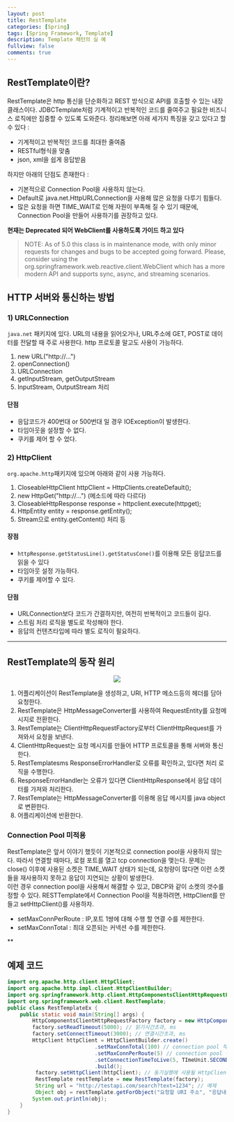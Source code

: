 ```yaml
---
layout: post
title: RestTemplate
categories: [Spring]
tags: [Spring Framework, Template]
description: Template 패턴의 실 예
fullview: false
comments: true
---
```


## RestTemplate이란?
RestTemplate은 http 통신을 단순화하고 REST 방식으로 API를 호출할 수 있는 내장 클래스이다. JDBCTemplate처럼 기계적이고 반복적인 코드를 줄여주고 필요한 비즈니스 로직에만 집중할 수 있도록 도와준다. 정리해보면 아래 세가지 특징을 갖고 있다고 할 수 있다 : 
* 기계적이고 반복적인 코드를 최대한 줄여줌
* RESTful형식을 맞춤
* json, xml을 쉽게 응답받음

하지만 아래의 단점도 존재한다  : 

* 기본적으로 Connection Pool을 사용하지 않는다.
* Default로 java.net.HttpURLConnection을 사용해 많은 요청을 다루기 힘들다.
* 많은 요청을 하면 TIME_WAIT로 인해 자원이 부족해 질 수 있기 때문에, Connection Pool을 만들어 사용하기를 권장하고 있다.

**현재는 Deprecated 되어 WebClient를 사용하도록 가이드 하고 있다**
> NOTE: As of 5.0 this class is in maintenance mode, with only minor requests for changes and bugs to be accepted going forward. Please, consider using the org.springframework.web.reactive.client.WebClient which has a more modern API and supports sync, async, and streaming scenarios.

## HTTP 서버와 통신하는 방법

### 1) URLConnection
`java.net` 패키지에 있다. URL의 내용을 읽어오거나, URL주소에 GET, POST로 데이터를 전달할 때 주로 사용한다. http 프로토콜 말고도 사용이 가능하다.

1. new URL("http://...")
2. openConnection()
3. URLConnection
4. getInputStream, getOutputStream
5. InputStream, OutputStream 처리

#### 단점 
* 응답코드가 400번대 or 500번대 일 경우 IOException이 발생한다.
* 타임아웃을 설정할 수 없다.
* 쿠키를 제어 할 수 었다.


### 2) HttpClient
`org.apache.http`패키지에 있으며 아래와 같이 사용 가능하다.

1. CloseableHttpClient httpClient = HttpClients.createDefault();
2. new HttpGet("http://...") (메소드에 따라 다르다)
3. CloseableHttpResponse response = httpclient.execute(httpget);
4. HttpEntity entity = response.getEntity();
5. Stream으로 entity.getContent() 처리 등

#### 장점
* `httpResponse.getStatusLine().getStatusCone()`를 이용해 모든 응답코드를 읽을 수 있다
* 타임아웃 설정 가능하다.
* 쿠키를 제어할 수 있다.


#### 단점
* URLConnection보다 코드가 간결하지만, 여전히 반복적이고 코드들이 길다.
* 스트림 처리 로직을 별도로 작성해야 한다.
* 응답의 컨텐츠타입에 따라 별도 로직이 필요하다.

***
## RestTemplate의 동작 원리

<p style="text-align:center">

<img src="https://img1.daumcdn.net/thumb/R1280x0/?scode=mtistory2&fname=http%3A%2F%2Fcfile26.uf.tistory.com%2Fimage%2F99300D335A9400A52C16C1">
</p>

1. 어플리케이션이 RestTemplate을 생성하고, URI, HTTP 메소드등의 헤더를 담아 요청한다.
2. RestTemplate은 HttpMessageConverter를 사용하여 RequestEntity를 요청메시지로 전환한다.
3. RestTemplate는 ClientHttpRequestFactory로부터 ClientHttpRequest를 가져와서 요청을 보낸다.
4. ClientHttpRequest는 요청 메시지를 만들어 HTTP 프로토콜을 통해 서버와 통신한다.
5. RestTemplatesms ResponseErrorHandler로 오류를 확인하고, 있다면 처리 로직을 수행한다.
6. ResponseErrorHandler는 오류가 있다면 ClientHttpResponse에서 응답 데이터를 가져와 처리한다.
7. RestTemplate는 HttpMessageConverter를 이용해 응답 메시지를 java object로 변환한다.
8. 어플리케이션에 반환한다.


### Connection Pool 미적용
RestTemplate은 앞서 이야기 했듯이 기본적으로 connection pool을 사용하지 않는다. 따라서 연결할 때마다, 로컬 포트를 열고 tcp connection을 맺는다. 문제는 close() 이후에 사용된 소켓은 TIME_WAIT 상태가 되는데, 요청량이 많다면 이런 소켓들을 재사용하지 못하고 응답이 지연되는 상황이 발생한다.  
이런 경우 connection pool을 사용해서 해결할 수 있고, DBCP와 같이 소켓의 갯수를 정할 수 있다. 
RESTTemplate에서 Connection Pool을 적용하려면, HttpClient를 만들고 setHttpClient()를 사용하자.

* setMaxConnPerRoute : IP,포트 1쌍에 대해 수행 할 연결 수를 제한한다.
* setMaxConnTotal : 최대 오픈되는 커넥션 수를 제한한다.


** 

## 예제 코드
```java
import org.apache.http.client.HttpClient; 
import org.apache.http.impl.client.HttpClientBuilder; 
import org.springframework.http.client.HttpComponentsClientHttpRequestFactory; 
import org.springframework.web.client.RestTemplate; 
public class RestTemplateEx { 
	public static void main(String[] args) { 
		HttpComponentsClientHttpRequestFactory factory = new HttpComponentsClientHttpRequestFactory(); 
		factory.setReadTimeout(5000); // 읽기시간초과, ms 
		factory.setConnectTimeout(3000); // 연결시간초과, ms 
		HttpClient httpClient = HttpClientBuilder.create() 
							.setMaxConnTotal(100) // connection pool 적용 
							.setMaxConnPerRoute(5) // connection pool 적용
							.setConnectionTimeToLive(5, TImeUnit.SECONDS) // Keep - alive
							.build(); 
		 factory.setHttpClient(httpClient); // 동기실행에 사용될 HttpClient 세팅 
		 RestTemplate restTemplate = new RestTemplate(factory); 
		 String url = "http://testapi.com/search?text=1234"; // 예제
		 Object obj = restTemplate.getForObject("요청할 URI 주소", "응답내용과 자동으로 매핑시킬 java object");
		System.out.println(obj);
 	}
}
```